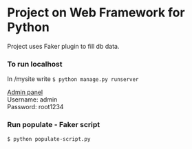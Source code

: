 # Project on Web Framework for Python
Project uses Faker plugin to fill db data.

### To run localhost
In /mysite write
`$ python manage.py runserver`

[Admin panel](http://127.0.0.1:8000/admin/)<br />
Username: admin<br />
Password: root1234

### Run populate - Faker script
`$ python populate-script.py`
